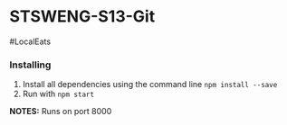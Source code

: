 # STSWENG-S13-Git
#LocalEats
### Installing
1. Install all dependencies using the command line `npm install --save`
2. Run with `npm start`

**NOTES:** Runs on port 8000
